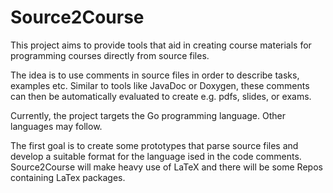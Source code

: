 # Source2Course

This project aims to provide tools that aid in creating course materials for
programming courses directly from source files.

The idea is to use comments in source files in order to describe tasks, examples etc.
Similar to tools like JavaDoc or Doxygen, these comments can then be automatically
evaluated to create e.g. pdfs, slides, or exams.

Currently, the project targets the Go programming language.
Other languages may follow.

The first goal is to create some prototypes that parse source files and develop
a suitable format for the language ised in the code comments.
Source2Course will make heavy use of LaTeX and there will be some Repos containing
LaTex packages.
